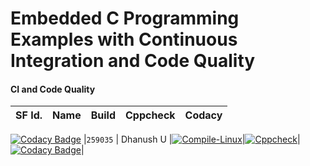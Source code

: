 # Embedded C Programming Examples with Continuous Integration and Code Quality


#### CI and Code Quality 

|SF Id.|Name|Build|Cppcheck|Codacy|
|:--:|:--:|:--:|:--:|:--:|
[![Codacy Badge](https://api.codacy.com/project/badge/Grade/db7165ef408b4483b14d92f8dbc0d887)](https://app.codacy.com/gh/Dhanushu1999/STEPIn_Emb-C?utm_source=github.com&utm_medium=referral&utm_content=Dhanushu1999/STEPIn_Emb-C&utm_campaign=Badge_Grade_Settings)
|`259035` | Dhanush U |[![Compile-Linux](https://github.com/Dhanushu1999/STEPIn_Emb-C/actions/workflows/Compile.yml/badge.svg)](https://github.com/Dhanushu1999/STEPIn_Emb-C/actions/workflows/Compile.yml)|[![Cppcheck](https://github.com/Dhanushu1999/STEPIn_Emb-C/actions/workflows/CodeQulaity.yml/badge.svg)](https://github.com/Dhanushu1999/STEPIn_Emb-C/actions/workflows/CodeQulaity.yml)|[![Codacy Badge](https://app.codacy.com/project/badge/Grade/643b7ca2b2dc4daba1e700c216bb87d9)](https://www.codacy.com/gh/Bharathgopal/Emb-C/dashboard?utm_source=github.com&amp;utm_medium=referral&amp;utm_content=Bharathgopal/Emb-C&amp;utm_campaign=Badge_Grade)|
